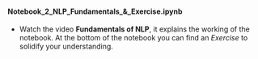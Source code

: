 #### Notebook_2_NLP_Fundamentals_&_Exercise.ipynb
 - Watch the video **Fundamentals of NLP**, it explains the working of the notebook.
At the bottom of the notebook you can find an *Exercise* to solidify your understanding.
